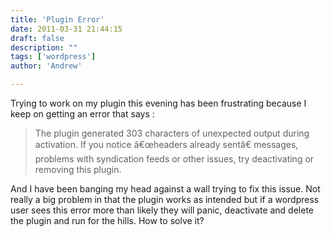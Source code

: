 ```yaml
---
title: 'Plugin Error'
date: 2011-03-31 21:44:15
draft: false
description: ""
tags: ['wordpress']
author: 'Andrew'

---
```


Trying to work on my plugin this evening has been frustrating because I keep on getting an error that says :

> The plugin generated 303 characters of unexpected output during activation. If you notice â€œheaders already sentâ€ messages, problems with syndication feeds or other issues, try deactivating or removing this plugin.

And I have been banging my head against a wall trying to fix this issue. Not really a big problem in that the plugin works as intended but if a wordpress user sees this error more than likely they will panic, deactivate and delete the plugin and run for the hills. How to solve it?
